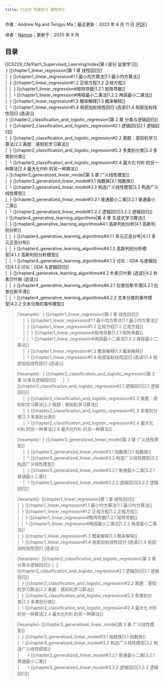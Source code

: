 ```yaml
---
title: CS229 机器学习 课程讲义
---
```

作者：Andrew Ng and Tengyu Ma；最近更新：2023 年 6 月 11 日 [(PDF)](https://cs229.stanford.edu/main_notes.pdf)

译者：[Namoe](https://github.com/na-moe)；更新于：2025 年 9 月

## 目录

[[CS229_CN/Part1_Supervised_Learning/index|第 I 部分 监督学习]]  
 ├ [[chapter1_linear_regression|第 1 章 线性回归]]  
 │ ├ [[chapter1_linear_regression#1.1 最小均方算法|1.1 最小均方算法]]  
 │ ├ [[chapter1_linear_regression#1.2 正规方程|1.2 正规方程]]  
 │ │ ├ [[chapter1_linear_regression#矩阵导数|1.2.1 矩阵导数]]  
 │ │ └ [[chapter1_linear_regression#再探最小二乘法|1.2.2 再探最小二乘法]]  
 │ ├ [[chapter1_linear_regression#1.3 概率解释|1.3 概率解释]]  
 │ └ [[chapter1_linear_regression#1.4 局部加权线性回归 (选读)|1.4 局部加权线性回归 (选读)]]  
 ├ [[chapter2_classification_and_logistic_regression|第 2 章 分类与逻辑回归]]  
 │ ├ [[chapter2_classification_and_logistic_regression#2.1 逻辑回归|2.1 逻辑回归]]  
 │ ├ [[chapter2_classification_and_logistic_regression#2.2 离题：感知机学习算法|2.2 离题：感知机学习算法]]  
 │ ├ [[chapter2_classification_and_logistic_regression#2.3 多类别分类|2.3 多类别分类]]  
 │ └ [[chapter2_classification_and_logistic_regression#2.4 最大化 ℓ(θ) 的另一种算法|2.4 最大化ℓ(θ) 的另一种算法]]  
 ├ [[chapter3_generalized_linear_model|第 3 章 广义线性模型]]  
 │ ├ [[chapter3_generalized_linear_model#3.1 指数族|3.1 指数族]]  
 │ └ [[chapter3_generalized_linear_model#3.2 构造广义线性模型|3.2 构造广义线性模型]]  
 │     ├ [[chapter3_generalized_linear_model#3.2.1 普通最小二乘|3.2.1 普通最小二乘]]  
 │     └ [[chapter3_generalized_linear_model#3.2.2 逻辑回归|3.2.2 逻辑回归]]  
 ├ [[chapter4_generative_learning_algorithms|第 4 章 生成式学习算法]]  
 │ ├ [[chapter4_generative_learning_algorithms#4.1 高斯判别分析|4.1 高斯判别分析]]  
 │ │ ├ [[chapter4_generative_learning_algorithms#4.1.1 多元正态分布|4.1.1 多元正态分布]]  
 │ │ ├ [[chapter4_generative_learning_algorithms#4.1.2 高斯判别分析模型|4.1.2 高斯判别分析模型]]  
 │ │ └ [[chapter4_generative_learning_algorithms#4.1.3 讨论：GDA 与逻辑回归|4.1.3 讨论：GDA 与逻辑回归]]  
 │ ├ [[chapter4_generative_learning_algorithms#4.2 朴素贝叶斯 (选读)|4.2 朴素贝叶斯 (选读)]]  
 │ │ ├ [[chapter4_generative_learning_algorithms#4.2.1 拉普拉斯平滑|4.2.1 拉普拉斯平滑]]  
 │ │ └ [[chapter4_generative_learning_algorithms#4.2.2 文本分类的事件模型|4.2.2 文本分类的事件模型]]  


> [!example]- ├ [[chapter1_linear_regression|第 1 章 线性回归]]  
  &emsp;&nbsp;│ ├ [[chapter1_linear_regression#1.1 最小均方算法|1.1 最小均方算法]]  
  &emsp;&nbsp;│ ├ [[chapter1_linear_regression#1.2 正规方程|1.2 正规方程]]  
  &emsp;&nbsp;│ │ ├ [[chapter1_linear_regression#矩阵导数|1.2.1 矩阵导数]]  
  &emsp;&nbsp;│ │ └ [[chapter1_linear_regression#再探最小二乘法|1.2.2 再探最小二乘法]]  
  &emsp;&nbsp;│ ├ [[chapter1_linear_regression#1.3 概率解释|1.3 概率解释]]  
  &emsp;&nbsp;│ └ [[chapter1_linear_regression#1.4 局部加权线性回归 (选读)|1.4 局部加权线性回归 (选读)]]  

> [!example]- ├ [[chapter2_classification_and_logistic_regression|第 2 章 分类与逻辑回归]]
  &emsp;&nbsp;│ ├ [[chapter2_classification_and_logistic_regression#2.1 逻辑回归|2.1 逻辑回归]]  
  &emsp;&nbsp;│ ├ [[chapter2_classification_and_logistic_regression#2.2 离题：感知机学习算法|2.2 离题：感知机学习算法]]  
  &emsp;&nbsp;│ ├ [[chapter2_classification_and_logistic_regression#2.3 多类别分类|2.3 多类别分类]]  
  &emsp;&nbsp;│ └ [[chapter2_classification_and_logistic_regression#2.4 最大化 ℓ(θ) 的另一种算法|2.4 最大化ℓ(θ) 的另一种算法]]  

> [!example]- ├ [[chapter3_generalized_linear_model|第 3 章 广义线性模型]]  
  &emsp;&nbsp;│ ├ [[chapter3_generalized_linear_model#3.1 指数族|3.1 指数族]]  
  &emsp;&nbsp;│ └ [[chapter3_generalized_linear_model#3.2 构造广义线性模型|3.2 构造广义线性模型]]  
  &emsp;&nbsp;│     ├ [[chapter3_generalized_linear_model#3.2.1 普通最小二乘|3.2.1 普通最小二乘]]  
  &emsp;&nbsp;│     └ [[chapter3_generalized_linear_model#3.2.2 逻辑回归|3.2.2 逻辑回归]]  

> [!example]-  [[chapter1_linear_regression|第 1 章 线性回归]]  
  │ ├ [[chapter1_linear_regression#1.1 最小均方算法|1.1 最小均方算法]]  
  │ ├ [[chapter1_linear_regression#1.2 正规方程|1.2 正规方程]]  
  │ │ ├ [[chapter1_linear_regression#矩阵导数|1.2.1 矩阵导数]]  
  │ │ └ [[chapter1_linear_regression#再探最小二乘法|1.2.2 再探最小二乘法]]  
  │ ├ [[chapter1_linear_regression#1.3 概率解释|1.3 概率解释]]  
  │ └ [[chapter1_linear_regression#1.4 局部加权线性回归 (选读)|1.4 局部加权线性回归 (选读)]]  

> [!example]-  [[chapter2_classification_and_logistic_regression|第 2 章 分类与逻辑回归]]
  │ ├ [[chapter2_classification_and_logistic_regression#2.1 逻辑回归|2.1 逻辑回归]]  
  │ ├ [[chapter2_classification_and_logistic_regression#2.2 离题：感知机学习算法|2.2 离题：感知机学习算法]]  
  │ ├ [[chapter2_classification_and_logistic_regression#2.3 多类别分类|2.3 多类别分类]]  
  │ └ [[chapter2_classification_and_logistic_regression#2.4 最大化 ℓ(θ) 的另一种算法|2.4 最大化ℓ(θ) 的另一种算法]]  

> [!example]-  [[chapter3_generalized_linear_model|第 3 章 广义线性模型]]  
> │ ├ [[chapter3_generalized_linear_model#3.1 指数族|3.1 指数族]]  
> │ └ [[chapter3_generalized_linear_model#3.2 构造广义线性模型|3.2 构造广义线性模型]]  
> │     &emsp;&nbsp;├ [[chapter3_generalized_linear_model#3.2.1 普通最小二乘|3.2.1 普通最小二乘]]  
> │     &emsp;&nbsp;└ [[chapter3_generalized_linear_model#3.2.2 逻辑回归|3.2.2 逻辑回归]]  
